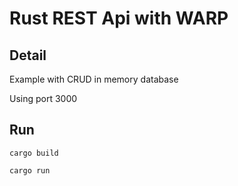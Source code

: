 # Rust REST Api with WARP

## Detail
Example with CRUD in memory database

Using port 3000


## Run
```
cargo build
```

```
cargo run
```



